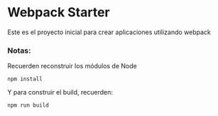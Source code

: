 # Webpack Starter

Este es el proyecto inicial para crear aplicaciones utilizando webpack

### Notas:
Recuerden reconstruir los módulos de Node
```
npm install
```

Y para construir el build, recuerden:
```
npm run build
```